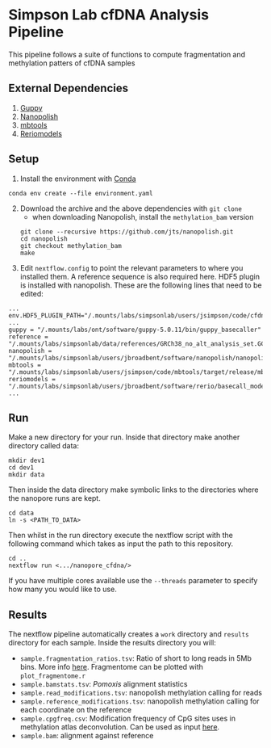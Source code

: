 # Simpson Lab cfDNA Analysis Pipeline
This pipeline follows a suite of functions to compute fragmentation and methylation patters of cfDNA samples

## External Dependencies
1. [Guppy](https://nanoporetech.com/nanopore-sequencing-data-analysis)
2. [Nanopolish](https://github.com/jts/nanopolish)
3. [mbtools](https://github.com/jts/mbtools)
4. [Reriomodels](https://github.com/nanoporetech/rerio)

## Setup
1. Install the environment with [Conda](https://docs.conda.io/en/latest/miniconda.html)
```
conda env create --file environment.yaml
```
2. Download the archive and the above dependencies with `git clone`
	- when downloading Nanopolish, install the `methylation_bam` version
	```
	git clone --recursive https://github.com/jts/nanopolish.git
	cd nanopolish
	git checkout methylation_bam
	make
	```
3. Edit `nextflow.config` to point the relevant parameters to where you installed them. A reference sequence is also required here. HDF5 plugin is installed with nanopolish. These are the following lines that need to be edited:
```
...
env.HDF5_PLUGIN_PATH="/.mounts/labs/simpsonlab/users/jsimpson/code/cfdna_pipeline/etc/"
...
guppy = "/.mounts/labs/ont/software/guppy-5.0.11/bin/guppy_basecaller"
reference = "/.mounts/labs/simpsonlab/data/references/GRCh38_no_alt_analysis_set.GCA_000001405.15.fna"
nanopolish = "/.mounts/labs/simpsonlab/users/jbroadbent/software/nanopolish/nanopolish"
mbtools = "/.mounts/labs/simpsonlab/users/jsimpson/code/mbtools/target/release/mbtools"
reriomodels = "/.mounts/labs/simpsonlab/users/jbroadbent/software/rerio/basecall_models"
...
```

## Run
Make a new directory for your run. Inside that directory make another directory called data:
```
mkdir dev1
cd dev1
mkdir data
```
Then inside the data directory make symbolic links to the directories where the nanopore runs are kept.
```
cd data
ln -s <PATH_TO_DATA>
```
Then whilst in the run directory execute the nextflow script with the following command which takes as input the path to this repository.
```
cd ..
nextflow run <.../nanopore_cfdna/>
```
If you have multiple cores available use the `--threads` parameter to specify how many you would like to use.

## Results
The nextflow pipeline automatically creates a `work` directory and `results` directory for each sample. Inside the results directory you will:
- `sample.fragmentation_ratios.tsv`: Ratio of short to long reads in 5Mb bins. More info [here](https://www.nature.com/articles/s41467-021-24994-w). Fragmentome can be plotted with `plot_fragmentome.r`
- `sample.bamstats.tsv`: *Pomoxis* alignment statistics
- `sample.read_modifications.tsv`: nanopolish methylation calling for reads
- `sample.reference_modifications.tsv`: nanopolish methylation calling for each coordinate on the reference
- `sample.cpgfreq.csv`: Modification frequency of CpG sites uses in methylation atlas deconvolution. Can be used as input [here](https://github.com/nloyfer/meth_atlas).
- `sample.bam`: alignment against reference


